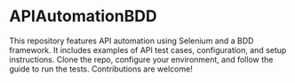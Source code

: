 # APIAutomationBDD
This repository features API automation using Selenium and a BDD framework. It includes examples of API test cases, configuration, and setup instructions. Clone the repo, configure your environment, and follow the guide to run the tests. Contributions are welcome!
